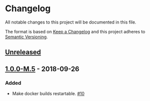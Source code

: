 # Changelog

All notable changes to this project will be documented in this file.

The format is based on [Keep a Changelog](http://keepachangelog.com/)
and this project adheres to [Semantic Versioning](http://semver.org/).

## [Unreleased](https://github.com/atomist/sdm-pack-docker/compare/1.0.0-M.5...HEAD)

## [1.0.0-M.5](https://github.com/atomist/sdm-pack-docker/tree/1.0.0-M.5) - 2018-09-26

### Added

-   Make docker builds restartable. [#10](https://github.com/atomist/sdm-pack-docker/issues/10)

